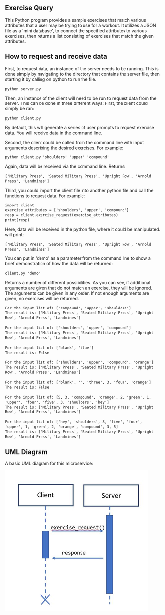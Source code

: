 
## Exercise Query
This Python program provides a sample exercises that match various attributes that a user may be trying to use for a workout.  It utilizes a JSON file as a 'mini database', to connect the specified attributes to various exercises, then returns a list consisting of exercises that match the given attributes.

## How to request and receive data
First, to request data, an instance of the server needs to be running.  This is done simply by navigating to the directory that contains the server file, then starting it by calling on python to run the file.
```
python server.py
```

Then, an instance of the client will need to be run to request data from the server.  This can be done in three different ways:
First, the client could simply be ran:
```
python client.py
```
By default, this will generate a series of user prompts to request exercise data.  You will receive data in the command line.

Second, the client could be called from the command line with input arguments describing the desired exercises.  For example:
```
python client.py 'shoulders' 'upper' 'compound'
```
Again, data will be received via the command line.
Returns:
```
['Military Press', 'Seated Military Press', 'Upright Row', 'Arnold Press', 'Landmines']
```

Third, you could import the client file into another python file and call the functions to request data.  For example:
```
import client
exercise_attributes = ['shoulders', 'upper', 'compound']
resp = client.exercise_request(exercise_attributes)
print(resp)
```
Here, data will be received in the python file, where it could be manipulated.
will print:
```
['Military Press', 'Seated Military Press', 'Upright Row', 'Arnold Press', 'Landmines']
```

You can put in 'demo' as a parameter from the command line to show a brief demonstration of how the data will be returned:
```
client.py 'demo'
```
Returns a number of different possibilities.  As you can see, if additional arguments are given that do not match an exercise, they will be ignored.  The arguments can be given in any order.  If not enough arguments are given, no exercises will be returned.
```
For the input list of: ['compound', 'upper', 'shoulders']
The result is: ['Military Press', 'Seated Military Press', 'Upright Row', 'Arnold Press', 'Landmines']

For the input list of: ['shoulders', 'upper', 'compound']
The result is: ['Military Press', 'Seated Military Press', 'Upright Row', 'Arnold Press', 'Landmines']

For the input list of: ['blank', 'blue']
The result is: False

For the input list of: ['shoulders', 'upper', 'compound', 'orange']
The result is: ['Military Press', 'Seated Military Press', 'Upright Row', 'Arnold Press', 'Landmines']

For the input list of: ['blank', '', 'three', 3, 'four', 'orange']
The result is: False

For the input list of: [5, 3, 'compound', 'orange', 2, 'green', 1, 'upper', 'four', 'five', 3, 'shoulders', 'hey']
The result is: ['Military Press', 'Seated Military Press', 'Upright Row', 'Arnold Press', 'Landmines']

For the input list of: ['hey', 'shoulders', 3, 'five', 'four', 'upper', 1, 'green', 2, 'orange', 'compound', 3, 5]
The result is: ['Military Press', 'Seated Military Press', 'Upright Row', 'Arnold Press', 'Landmines']
```


## UML Diagram
A basic UML diagram for this microservice:

![uml diagram](https://github.com/calcOSU/CS361/blob/main/microservice/UML%20diagram.JPG)

